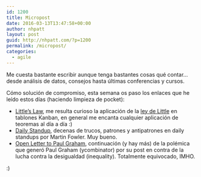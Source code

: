 ```yaml
---
id: 1200
title: Micropost
date: 2016-03-13T13:47:58+00:00
author: nhpatt
layout: post
guid: http://nhpatt.com/?p=1200
permalink: /micropost/
categories:
  - agile
---
```

Me cuesta bastante escribir aunque tenga bastantes cosas qué contar&#8230; desde análisis de datos, consejos hasta últimas conferencias y cursos.

Cómo solución de compromiso, esta semana os paso los enlaces que he leído estos días (haciendo limpieza de pocket):


  * [Little&#8217;s Law](http://agileramblings.com/2012/12/11/littles-law-its-not-about-the-numbers/), me resulta curioso la aplicación de la [ley de Little](https://en.wikipedia.org/wiki/Little%27s_law) en tablones Kanban, en general me encanta cualquier aplicación de teoremas al día a día :)
  * [Daily Standup](http://martinfowler.com/articles/itsNotJustStandingUp.html), decenas de trucos, patrones y antipatrones en daily standups por Martin Fowler. Muy bueno.
  * [Open Letter to Paul Graham](https://medium.com/newco/an-open-letter-to-paul-graham-3d4f3369fe76#.35qu6ev35), continuación (y hay más) de la polémica que generó Paul Graham (ycombinator) por su post en contra de la lucha contra la desigualdad (inequality). Totalmente equivocado, IMHO.

:)